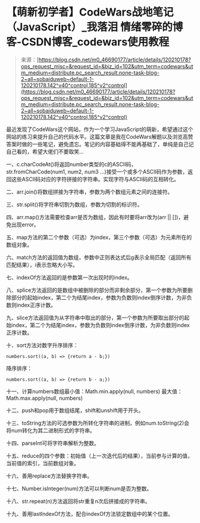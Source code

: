 <!--yml
category: codewars
date: 2022-08-13 11:26:56
-->

# 【萌新初学者】CodeWars战地笔记（JavaScript）_我落泪 情绪零碎的博客-CSDN博客_codewars使用教程

> 来源：[https://blog.csdn.net/m0_46690177/article/details/120210178?ops_request_misc=&request_id=&biz_id=102&utm_term=codewars&utm_medium=distribute.pc_search_result.none-task-blog-2~all~sobaiduweb~default-1-120210178.142^v40^control,185^v2^control](https://blog.csdn.net/m0_46690177/article/details/120210178?ops_request_misc=&request_id=&biz_id=102&utm_term=codewars&utm_medium=distribute.pc_search_result.none-task-blog-2~all~sobaiduweb~default-1-120210178.142^v40^control,185^v2^control)

最近发现了CodeWars这个网站，作为一个学习JavaScript的萌新，希望通过这个网站的练习来提升自己的代码水平。这篇文章是我在CodeWars解题以及浏览高赞答案时做的一些笔记，避免遗忘。笔记的内容基础得不能再基础了，单纯是自己记自己看的，希望大佬们不要取笑…

一、c.charCodeAt()将返回number类型的c的ASCII码，str.fromCharCode(num1, num2, num3 …)接受一个或多个ASCII码作为参数，返回这些ASCII码对应的字符拼接的字符串。实现字符与ASCII码的互相转化。

二、arr.join()将数组拼接为字符串，参数为两个数组元素之间的连接符。

三、str.split()将字符串切割为数组，参数为切割的标识符。

四、arr.map()方法需要检查arr是否为数组，因此有时要将arr改为(arr || [])，避免出现error。

五、map方法的第二个参数（可选）为index，第三个参数（可选）为元素所在的数组对象。

六、match方法的返回值为数组，参数中正则表达式后g表示全局匹配（返回所有匹配结果），i表示忽略大小写。

七、indexOf方法返回的是参数第一次出现时的index。

八、splice方法返回的是数组中被删除的部分而非剩余部分，第一个参数为所要删除部分的起始index，第二个为结尾index，参数为负数则index倒序计数，为非负数则index正序计数。

九、slice方法返回值为从字符串中取出的部分，第一个参数为所要取出部分的起始index，第二个为结尾index，参数为负数则index倒序计数，为非负数则index正序计数。

十、sort方法对数字升序排序：

```
numbers.sort((a, b) => {return a - b;}) 
```

降序排序：

```
numbers.sort((a, b) => {return b - a;}) 
```

十一、计算numbers数组最小值：Math.min.apply(null, numbers)
最大值：Math.max.apply(null, numbers)

十二、push和pop用于数组结尾，shift和unshift用于开头。

十三、toString方法的可选参数为所转化字符串的进制，例如num.toString(2)会将num转化为其二进制形式的字符串。

十四、parseInt可将字符串解析为整数。

十五、reduce的四个参数：初始值（上一次迭代后的结果），当前参与计算的值，当前值的索引，当前数组对象。

十六、善用replace方法替换字符串。

十七、Number.isInteger(num)方法可以判断num是否为整数。

十八、str.repeat(n)方法返回将str重复n次后拼接成的字符串。

十九、善用lastIndexOf方法，配合indexOf方法锁定数组中的某个位置。